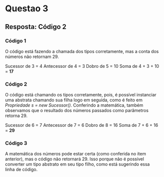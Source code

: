 # Questao 3

## Resposta: Código 2

### Código 1

O código está fazendo a chamada dos tipos corretamente, mas a conta dos números não retornam 29.

Sucessor de 3 = 4
Antecessor de 4 = 3
Dobro de 5 = 10
Soma de 4 + 3 + 10 = **17**

### Código 2

O código está chamando os tipos corretamente, pois, é possível instanciar uma abstrata chamando sua filha logo em seguida, como é feito em *Propriedade s = new Sucessor()*.
Conferindo a matemática, também observamos que o resultado dos números passados como parâmetros retorna 29.

Sucessor de 6 = 7
Antecessor de 7 = 6
Dobro de 8 = 16
Soma de 7 + 6 + 16 = **29**

### Código 3

A matemática dos números pode estar certa (como conferida no item anterior), mas o código não retornará 29. Isso porque não é possível converter um tipo abstrato em seu tipo filho, como está sugerindo essa linha de código.
